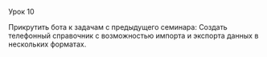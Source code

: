 Урок 10

Прикрутить бота к задачам с предыдущего семинара:
Создать телефонный справочник с возможностью импорта и экспорта данных в нескольких форматах.
